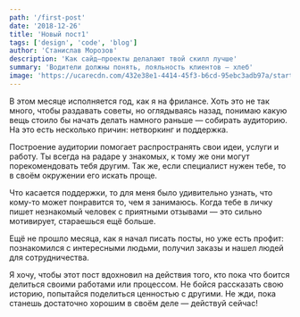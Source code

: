 ```yaml
---
path: '/first-post'
date: '2018-12-26'
title: 'Новый пост1'
tags: ['design', 'code', 'blog']
author: 'Станислав Морозов'
description: 'Как сайд–проекты делалают твой скилл лучше'
summary: 'Водители должны понять, лояльность клиентов — хлеб'
image: 'https://ucarecdn.com/432e38e1-4414-45f3-b6cd-95ebc3adb97a/startmyblog2x.jpg'
---
```


<p>В этом месяце исполняется год, как я на фрилансе. Хоть это не так много, чтобы раздавать советы, но оглядываясь назад, понимаю какую вещь стоило бы начать делать намного раньше — собирать аудиторию. На это есть несколько причин: нетворкинг и поддержка.</p>
<p>
Построение аудитории помогает распространять свои идеи, услуги и работу. Ты всегда на радаре у знакомых, к тому же они могут порекомендовать тебя другим. Так же, если специалист нужен тебе, то в своём окружении его искать проще.

Что касается поддержки, то для меня было удивительно узнать, что кому-то может понравится то, чем я занимаюсь. Когда тебе в личку пишет незнакомый человек с приятными отзывами — это сильно мотивирует, стараешься ещё больше.

Ещё не прошло месяца, как я начал писать посты, но уже есть профит: познакомился с интересными людьми, получил заказы и нашел людей для сотрудничества.</p>

<p>Я хочу, чтобы этот пост вдохновил на действия того, кто пока что боится делиться своими работами или процессом. Не бойся рассказать свою историю, попытайся поделиться ценностью с другими. Не жди, пока станешь достаточно хорошим в своём деле — действуй сейчас!</p>

<applause-button url="https://mrzv1993.ru/first-post" multiclap="true" style="width: 58px; height: 58px;"></applause-button >
